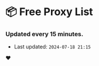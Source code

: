 # :package: Free Proxy List
### Updated every 15 minutes.

- Last updated: `2024-07-18 21:15`

:heart:
